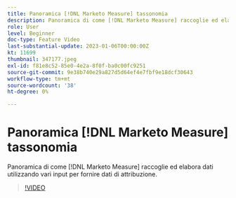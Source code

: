 ```yaml
---
title: Panoramica [!DNL Marketo Measure] tassonomia
description: Panoramica di come [!DNL Marketo Measure] raccoglie ed elabora dati utilizzando vari input per fornire dati di attribuzione.
role: User
level: Beginner
doc-type: Feature Video
last-substantial-update: 2023-01-06T00:00:00Z
kt: 11699
thumbnail: 347177.jpeg
exl-id: f81e8c52-85e0-4e2a-8f0f-ba0c00fc9251
source-git-commit: 9e38b740e29a827d5d64ef4e7fbf9e18dcf30643
workflow-type: tm+mt
source-wordcount: '38'
ht-degree: 0%

---
```


# Panoramica [!DNL Marketo Measure] tassonomia

Panoramica di come [!DNL Marketo Measure] raccoglie ed elabora dati utilizzando vari input per fornire dati di attribuzione.

>[!VIDEO](https://video.tv.adobe.com/v/347177/?quality=12&learn=on)
